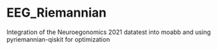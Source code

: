 # EEG_Riemannian
 Integration of the Neuroegonomics 2021 datatest into moabb and using pyriemannian-qiskit for optimization 
